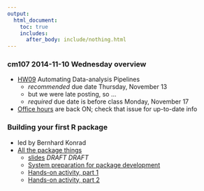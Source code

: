 ```yaml
---
output:
  html_document:
    toc: true
    includes:
      after_body: include/nothing.html
---
```


### cm107 2014-11-10 Wednesday overview

+ [HW09](hw09_automation.html) Automating Data-analysis Pipelines
    - *recommended* due date Thursday, November 13
    - but we were late posting, so ...
    - *required* due date is before class Monday, November 17
+ [Office hours](https://github.com/STAT545-UBC/Discussion/issues/47) are back ON; check that issue for up-to-date info

### Building your first R package

  * led by Bernhard Konrad
  * [All the package things](packages00_index.html)
    - [slides](https://speakerdeck.com/jennybc/ubc-stat545-2014-cm107-context-for-writing-your-first-r-package-week) *DRAFT DRAFT*
    - [System preparation for package development](packages01_system-prep.html)
    - [Hands-on activity, part 1](packages02_activity.html)
    - [Hands-on activity, part 2](packages03_activity_part2.html)
